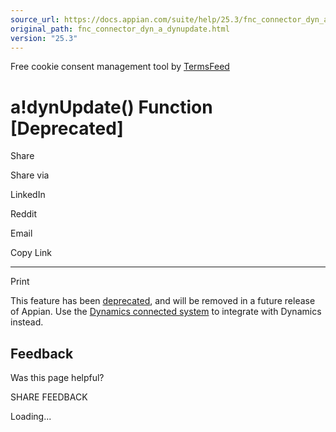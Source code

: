 ```yaml
---
source_url: https://docs.appian.com/suite/help/25.3/fnc_connector_dyn_a_dynupdate.html
original_path: fnc_connector_dyn_a_dynupdate.html
version: "25.3"
---
```


Free cookie consent management tool by [TermsFeed](https://www.termsfeed.com/)

# a!dynUpdate() Function \[Deprecated\]

Share

Share via

LinkedIn

Reddit

Email

Copy Link

* * *

Print

This feature has been [deprecated](Deprecated_Features.html), and will be removed in a future release of Appian. Use the [Dynamics connected system](microsoft-dynamics-365-crm-connected-system.html) to integrate with Dynamics instead.

## Feedback

Was this page helpful?

SHARE FEEDBACK

Loading...